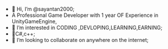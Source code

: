 - 👋 Hi, I’m @sayantan2000;
- A Professional Game Developer with 1 year OF Experience in UnityGameEngine,
- 👀 I’m interested in CODING ,DEVLOPING,LEARNING,EARNING;
- 🌱C#,c++;
- 💞️ I’m looking to collaborate on anywhere on the internet;

<!---
sayantan2000/sayantan2000 is a ✨ special ✨ repository because its `README.md` (this file) appears on your GitHub profile.
You can click the Preview link to take a look at your changes.
--->
